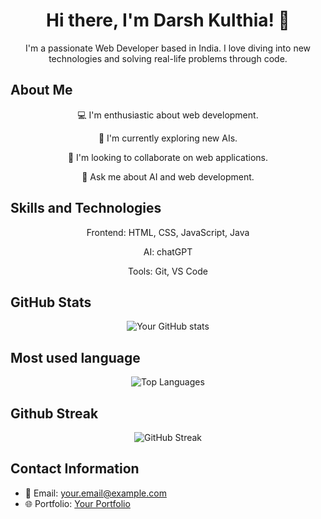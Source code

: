 <h1 align="center">Hi there, I'm Darsh Kulthia! 👋</h1>
<p align="center">I'm a passionate Web Developer based in India. I love diving into new technologies and solving real-life problems through code.</p>

## About Me
<p align="center">
 💻 I'm enthusiastic about web development.
</p>
<p align="center">
 🌱 I'm currently exploring new AIs.
</p>
<p align="center">
 👯 I'm looking to collaborate on web applications.
</p>
<p align="center">
 💬 Ask me about AI and web development.
</p>

<!--
## Projects
- [Project 1](link_to_project_1): Brief description here.
- [Project 2](link_to_project_2): Brief description here.
- [Project 3](link_to_project_3): Brief description here.

-->

## Skills and Technologies

<p align="center">
Frontend: HTML, CSS, JavaScript, Java
</p>
<p align="center">
AI: chatGPT
</p>
<p align="center">
Tools: Git, VS Code
</p>

## GitHub Stats
<p align="center">
  <img src="https://github-readme-stats.vercel.app/api?username=Darshkul24&show_icons=true&hide_border=true" alt="Your GitHub stats" />
</p>

## Most used language
<p align="center">
  <img src="https://github-readme-stats.vercel.app/api/top-langs?username=darshkul24&show_icons=true&locale=en&layout=compact" alt="Top Languages" />
</p>

## Github Streak
<p align="center">
  <img src="https://github-readme-streak-stats.herokuapp.com/?user=Darshkul24&" alt="GitHub Streak" />
</p>


## Contact Information
- 📧 Email: your.email@example.com
- 🌐 Portfolio: [Your Portfolio](link_to_portfolio)

